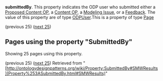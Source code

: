 __submittedBy__. This property indicates the ODP user who submitted either a  [Proposed Content OP](http://ontologydesignpatterns.org/wiki/index.php?title=Category:ContentOPProposal&action=edit&redlink=1 "Category:ContentOPProposal (not yet written)"), a  [Content OP](../Category/ContentOP "Category:ContentOP"), a  [Modeling Issue](../Category/ModelingIssue "Category:ModelingIssue"), or a  [Feedback](../Category/Feedback "Category:Feedback"). The value of this property are of type  [ODPUser](../Category/ODPUser "Category:ODPUser").This is a property of type [Page](../Type/Page "Type:Page")




  

(previous 25) ([next 25](index.php@title=Property%253ASubmittedBy&from=AlessandroAdamou+about+OnlynessIsLoneliness+(OIL).html#SMWResults "Property:SubmittedBy"))
## Pages using the property "SubmittedBy"


Showing 25 pages using this property.


(previous 25) ([next 25](index.php@title=Property%253ASubmittedBy&from=AlessandroAdamou+about+OnlynessIsLoneliness+(OIL).html#SMWResults "Property:SubmittedBy"))
Retrieved from "[http://ontologydesignpatterns.org/wiki/Property:SubmittedBy#SMWResults](Property%253ASubmittedBy.html#SMWResults)"